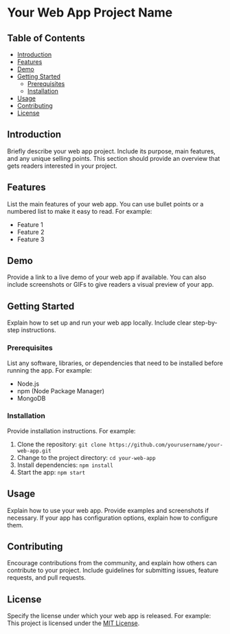 # Your Web App Project Name

## Table of Contents
- [Introduction](#introduction)
- [Features](#features)
- [Demo](#demo)
- [Getting Started](#getting-started)
  - [Prerequisites](#prerequisites)
  - [Installation](#installation)
- [Usage](#usage)
- [Contributing](#contributing)
- [License](#license)

## Introduction
Briefly describe your web app project. Include its purpose, main features, and any unique selling points. This section should provide an overview that gets readers interested in your project.

## Features
List the main features of your web app. You can use bullet points or a numbered list to make it easy to read. For example:
- Feature 1
- Feature 2
- Feature 3

## Demo
Provide a link to a live demo of your web app if available. You can also include screenshots or GIFs to give readers a visual preview of your app.

## Getting Started
Explain how to set up and run your web app locally. Include clear step-by-step instructions.

### Prerequisites
List any software, libraries, or dependencies that need to be installed before running the app. For example:
- Node.js
- npm (Node Package Manager)
- MongoDB

### Installation
Provide installation instructions. For example:
1. Clone the repository: `git clone https://github.com/yourusername/your-web-app.git`
2. Change to the project directory: `cd your-web-app`
3. Install dependencies: `npm install`
4. Start the app: `npm start`

## Usage
Explain how to use your web app. Provide examples and screenshots if necessary. If your app has configuration options, explain how to configure them.

## Contributing
Encourage contributions from the community, and explain how others can contribute to your project. Include guidelines for submitting issues, feature requests, and pull requests.

## License
Specify the license under which your web app is released. For example:
This project is licensed under the [MIT License](LICENSE).
